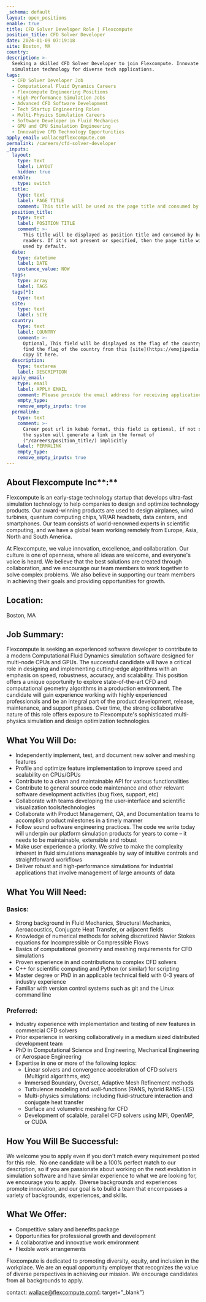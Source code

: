 ```yaml
---
_schema: default
layout: open_positions
enable: true
title: CFD Solver Developer Role | Flexcompute
position_title: CFD Solver Developer
date: 2024-01-09 07:19:18
site: Boston, MA
country:
description: >-
  Seeking a skilled CFD Solver Developer to join Flexcompute. Innovate in
  simulation technology for diverse tech applications.
tags:
  - CFD Solver Developer Job
  - Computational Fluid Dynamics Careers
  - Flexcompute Engineering Positions
  - High-Performance Simulation Jobs
  - Advanced CFD Software Development
  - Tech Startup Engineering Roles
  - Multi-Physics Simulation Careers
  - Software Developer in Fluid Mechanics
  - GPU and CPU Simulation Engineering
  - Innovative CFD Technology Opportunities
apply_email: wallace@flexcompute.com
permalink: /careers/cfd-solver-developer
_inputs:
  layout:
    type: text
    label: LAYOUT
    hidden: true
  enable:
    type: switch
  title:
    type: text
    label: PAGE TITLE
    comment: This title will be used as the page title and consumed by search engine
  position_title:
    type: text
    label: POSITION TITLE
    comment: >-
      This title will be displayed as position title and consumed by human
      readers. If it's not present or specified, then the page title will be
      used by default.
  date:
    type: datetime
    label: DATE
    instance_value: NOW
  tags:
    type: array
    label: TAGS
  tags[*]:
    type: text
  site:
    type: text
    label: SITE
  country:
    type: text
    label: COUNTRY
    comment: >-
      Optional, This field will be displayed as the flag of the country, You can
      find the flag of the country from this [site](https://emojipedia.org/) and
      copy it here.
  description:
    type: textarea
    label: DESCRIPTION
  apply_email:
    type: email
    label: APPLY EMAIL
    comment: Please provide the email address for receiving applications.
    empty_type:
    remove_empty_inputs: true
  permalink:
    type: text
    comment: >-
      Career post url in kebab format, this field is optional, if not specified,
      the system will generate a link in the format of
      ("/careers/position_title/) implicitly
    label: PERMALINK
    empty_type:
    remove_empty_inputs: true
---
```

## **About** Flexcompute Inc**\:**&nbsp;

Flexcompute is an early-stage technology startup that develops ultra-fast simulation technology to help companies to design and optimize technology products. Our award-winning products are used to design airplanes, wind turbines, quantum computing chips, VR/AR headsets, data centers, and smartphones. Our team consists of world-renowned experts in scientific computing, and we have a global team working remotely from Europe, Asia, North and South America.

At Flexcompute, we value innovation, excellence, and collaboration. Our culture is one of openness, where all ideas are welcome, and everyone's voice is heard. We believe that the best solutions are created through collaboration, and we encourage our team members to work together to solve complex problems. We also believe in supporting our team members in achieving their goals and providing opportunities for growth.

## **Location:**

Boston, MA

## **Job Summary:**

Flexcompute is seeking an experienced software developer to contribute to a modern Computational Fluid Dynamics simulation software designed for multi-node CPUs and GPUs. The successful candidate will have a critical role in designing and implementing cutting-edge algorithms with an emphasis on speed, robustness, accuracy, and scalability. This position offers a unique opportunity to explore state-of-the-art CFD and computational geometry algorithms in a production environment. The candidate will gain experience working with highly experienced professionals and be an integral part of the product development, release, maintenance, and support phases. Over time, the strong collaborative nature of this role offers exposure to Flexcompute's sophisticated multi-physics simulation and design optimization technologies.

## **What You Will Do:**

* Independently implement, test, and document new solver and meshing features
* Profile and optimize feature implementation to improve speed and scalability on CPUs/GPUs
* Contribute to a clean and maintainable API for various functionalities
* Contribute to general source code maintenance and other relevant software development activities (bug fixes, support, etc)
* Collaborate with teams developing the user-interface and scientific visualization tools/technologies
* Collaborate with Product Management, QA, and Documentation teams to accomplish product milestones in a timely manner
* Follow sound software engineering practices. The code we write today will underpin our platform simulation products for years to come – it needs to be maintainable, extensible and robust
* Make user experience a priority. We strive to make the complexity inherent in fluid simulations manageable by way of intuitive controls and straightforward workflows
* Deliver robust and high-performance simulations for industrial applications that involve management of large amounts of data

## **What You Will Need:**

### **Basics:**

* Strong background in Fluid Mechanics, Structural Mechanics, Aeroacoustics, Conjugate Heat Transfer, or adjacent fields
* Knowledge of numerical methods for solving discretized Navier Stokes equations for Incompressible or Compressible Flows
* Basics of computational geometry and meshing requirements for CFD simulations
* Proven experience in and contributions to complex CFD solvers
* C++ for scientific computing and Python (or similar) for scripting
* Master degree or PhD in an applicable technical field with 0-3 years of industry experience
* Familiar with version control systems such as git and the Linux command line

### **Preferred:**

* Industry experience with implementation and testing of new features in commercial CFD solvers
* Prior experience in working collaboratively in a medium sized distributed development team
* PhD in Computational Science and Engineering, Mechanical Engineering or Aerospace Engineering
* Expertise in one or more of the following topics:
  * Linear solvers and convergence acceleration of CFD solvers (Multigrid algorithms, etc)
  * Immersed Boundary, Overset, Adaptive Mesh Refinement methods
  * Turbulence modeling and wall-functions (RANS, hybrid RANS-LES)
  * Multi-physics simulations: including fluid-structure interaction and conjugate heat transfer
  * Surface and volumetric meshing for CFD
  * Development of scalable, parallel CFD solvers using MPI, OpenMP, or CUDA

## **How You Will Be Successful:**

We welcome you to apply even if you don't match every requirement posted for this role.&nbsp; No one candidate will be a 100% perfect match to our description, so if you are passionate about working on the next evolution in simulation software and have similar experience to what we are looking for, we encourage you to apply.&nbsp; Diverse backgrounds and experiences promote innovation, and our goal is to build a team that encompasses a variety of backgrounds, experiences, and skills.

## **What We Offer:**

* Competitive salary and benefits package
* Opportunities for professional growth and development
* A collaborative and innovative work environment
* Flexible work arrangements

Flexcompute is dedicated to promoting diversity, equity, and inclusion in the workplace. We are an equal opportunity employer that recognizes the value of diverse perspectives in achieving our mission. We encourage candidates from all backgrounds to apply.

contact:&nbsp;[wallace@flexcompute.com](mailto:wallace@flexcompute.com?subject=wallace%40flexcompute.com){: target="_blank"}